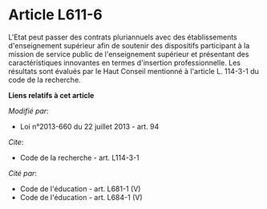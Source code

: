 # Article L611-6

L'Etat peut passer des contrats pluriannuels avec des établissements d'enseignement supérieur afin de soutenir des
dispositifs participant à la mission de service public de l'enseignement supérieur et présentant des caractéristiques
innovantes en termes d'insertion professionnelle. Les résultats sont évalués par le Haut Conseil mentionné à l'article L.
114-3-1 du code de la recherche.

**Liens relatifs à cet article**

_Modifié par_:

  - Loi n°2013-660 du 22 juillet 2013 - art. 94

_Cite_:

  - Code de la recherche - art. L114-3-1

_Cité par_:

  - Code de l'éducation - art. L681-1 (V)
  - Code de l'éducation - art. L684-1 (V)
